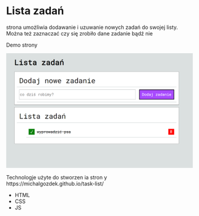 <h1>Lista zadań </h1>
<p>strona umożliwia dodawanie i uzuwanie nowych zadań do swojej listy. Można też zaznaczać czy się zrobiło dane zadanie bądź nie</p>
<p>Demo strony</p>

<img src="images/rm.png">

  <p>Technologje użyte do stworzen      
    ia stron  y           
  https://michalgozdek.github.io/task-list/
  <ul>  
<li>HTML</li>
<li>CSS</li>
<li>JS</li>
</ul>
